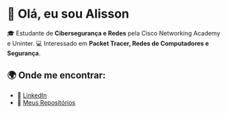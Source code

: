 # 👋 Olá, eu sou Alisson 

🎓 Estudante de **Cibersegurança e Redes** pela Cisco Networking Academy e Uninter. 
💻 Interessado em **Packet Tracer, Redes de Computadores e Segurança**. 
## 🌍 Onde me encontrar:
- 💼 [LinkedIn](https://www.linkedin.com/in/alisson-rocha-1044b5371/)
- 📂 [Meus Repositórios](https://github.com/alissonsec)
